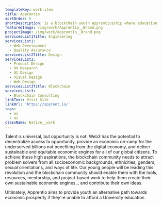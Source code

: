 ```yaml
---
templateKey: work-item
title: Apprentio
sortOrder: 5
shortDescription: is a blockchain youth apprenticeship where education and gaming collide.
featuredImage: /img/work/Apprentio__Brand.png
projectImage: /img/work/Apprentio__Brand.png
servicesList1Title: Engineering
servicesList1:
  - Web Development
  - Quality Assurance
servicesList2Title: Design
servicesList2:
  - Product Design
  - UX Research
  - UI Design
  - Visual Design
  - Web Design
servicesList3Title: Blockchain
servicesList3:
  - Blockchain Consulting
linkText: Visit Site
linkUrl: 'https://apprent.io/'
tags:
  - ux
  - ui
className: Native__work
---
```


Talent is universal, but opportunity is not. Web3 has the potential to decentralize access to opportunity, provide an economic on-ramp for the underserved billions not benefiting from the digital economy, and deliver sustainable and equitable economic engines for all of our global citizens. To achieve these high aspirations, the blockchain community needs to attract problem solvers from all socioeconomic backgrounds, ethnicities, genders, sexual orientations, and ways of life. Our young people will be leading this revolution and the blockchain community should enable them with the tools, resources, mentorship, and project-based work to help them create their own sustainable economic engines... and contribute their own ideas.

Ultimately, Apprentio aims to provide youth an alternative path towards economic prosperity if they're unable to afford a University education.

